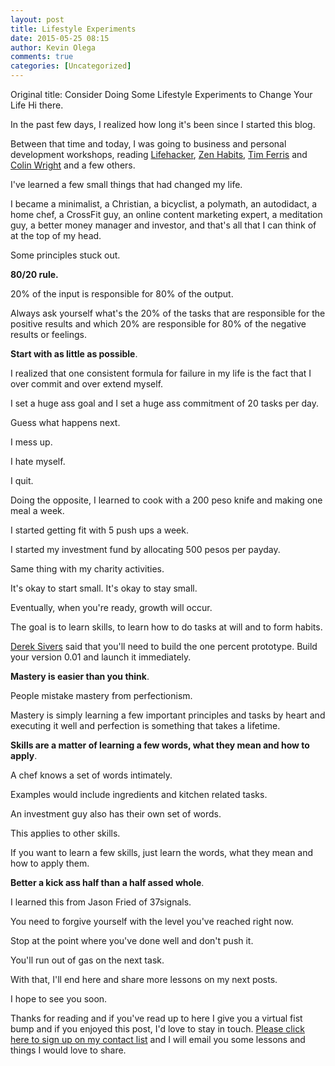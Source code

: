 ```yaml
---
layout: post
title: Lifestyle Experiments
date: 2015-05-25 08:15
author: Kevin Olega
comments: true
categories: [Uncategorized]
---
```

Original title: Consider Doing Some Lifestyle Experiments to Change Your Life
Hi there. 

In the past few days, I realized how long it's been since I started this blog. 

Between that time and today, I was going to business and personal development workshops, reading [Lifehacker](http://lifehacker.com), [Zen Habits](http://zenhabits.net), [Tim Ferris](http://fourhourworkweek.com) and [Colin Wright](http://exilelifestyle.com) and a few others.

I've learned a few small things that had changed my life. 

I became a minimalist, a Christian, a bicyclist, a polymath, an autodidact, a home chef, a CrossFit guy, an online content marketing expert, a meditation guy, a better money manager and investor, and that's all that I can think of at the top of my head.

Some principles stuck out.

**80/20 rule.**

20% of the input is responsible for 80% of the output. 

Always ask yourself what's the 20% of the tasks that are responsible for the positive results and which 20% are responsible for 80% of the negative results or feelings.

**Start with as little as possible**. 

I realized that one consistent formula for failure in my life is the fact that I over commit and over extend myself. 

I set a huge ass goal and I set a huge ass commitment of 20 tasks per day. 

Guess what happens next. 

I mess up. 

I hate myself. 

I quit. 

Doing the opposite, I learned to cook with a 200 peso knife and making one meal a week. 

I started getting fit with 5 push ups a week. 

I started my investment fund by allocating 500 pesos per payday. 

Same thing with my charity activities. 

It's okay to start small. It's okay to stay small. 

Eventually, when you're ready, growth will occur. 

The goal is to learn skills, to learn how to do tasks at will and to form habits. 

[Derek Sivers](http://sivers.org) said that you'll need to build the one percent prototype. Build your version 0.01 and launch it immediately.

**Mastery is easier than you think**. 

People mistake mastery from perfectionism. 

Mastery is simply learning a few important principles and tasks by heart and executing it well and perfection is something that takes a lifetime.

**Skills are a matter of learning a few words, what they mean and how to apply**. 

A chef knows a set of words intimately. 

Examples would include ingredients and kitchen related tasks. 

An investment guy also has their own set of words. 

This applies to  other skills. 

If you want to learn a few skills, just learn the words, what they mean and how to apply them.

**Better a kick ass half than a half assed whole**.

I learned this from Jason Fried of 37signals. 

You need to forgive yourself with the level you've reached right now. 

Stop at the point where you've done well and don't push it. 

You'll run out of gas on the next task.

With that, I'll end here and share more lessons on my next posts. 

I hope to see you soon.

Thanks for reading and if you've read up to here I give you a virtual fist bump and if you enjoyed this post, I'd love to stay in touch. [Please click here to sign up on my contact list](https://sendfox.com/kevinolega) and I will email you some lessons and things I would love to share. 
